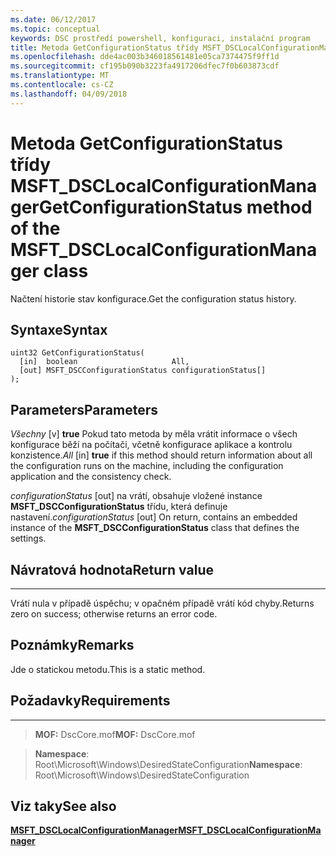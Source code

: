 ```yaml
---
ms.date: 06/12/2017
ms.topic: conceptual
keywords: DSC prostředí powershell, konfiguraci, instalační program
title: Metoda GetConfigurationStatus třídy MSFT_DSCLocalConfigurationManager
ms.openlocfilehash: dde4ac003b346018561481e05ca7374475f9ff1d
ms.sourcegitcommit: cf195b090b3223fa4917206dfec7f0b603873cdf
ms.translationtype: MT
ms.contentlocale: cs-CZ
ms.lasthandoff: 04/09/2018
---
```

# <a name="getconfigurationstatus-method-of-the-msftdsclocalconfigurationmanager-class"></a><span data-ttu-id="79a5f-103">Metoda GetConfigurationStatus třídy MSFT_DSCLocalConfigurationManager</span><span class="sxs-lookup"><span data-stu-id="79a5f-103">GetConfigurationStatus method of the MSFT_DSCLocalConfigurationManager class</span></span>

<span data-ttu-id="79a5f-104">Načtení historie stav konfigurace.</span><span class="sxs-lookup"><span data-stu-id="79a5f-104">Get the configuration status history.</span></span>

<a name="syntax"></a><span data-ttu-id="79a5f-105">Syntaxe</span><span class="sxs-lookup"><span data-stu-id="79a5f-105">Syntax</span></span>
------

```mof
uint32 GetConfigurationStatus(
  [in]  boolean                     All,
  [out] MSFT_DSCConfigurationStatus configurationStatus[]
);
```

<a name="parameters"></a><span data-ttu-id="79a5f-106">Parameters</span><span class="sxs-lookup"><span data-stu-id="79a5f-106">Parameters</span></span>
----------

<span data-ttu-id="79a5f-107">*Všechny* \[v\] **true** Pokud tato metoda by měla vrátit informace o všech konfigurace běží na počítači, včetně konfigurace aplikace a kontrolu konzistence.</span><span class="sxs-lookup"><span data-stu-id="79a5f-107">*All* \[in\] **true** if this method should return information about all the configuration runs on the machine, including the configuration application and the consistency check.</span></span>

<span data-ttu-id="79a5f-108">*configurationStatus* \[out\] na vrátí, obsahuje vložené instance **MSFT_DSCConfigurationStatus** třídu, která definuje nastavení.</span><span class="sxs-lookup"><span data-stu-id="79a5f-108">*configurationStatus* \[out\] On return, contains an embedded instance of the **MSFT_DSCConfigurationStatus** class that defines the settings.</span></span>

## <a name="return-value"></a><span data-ttu-id="79a5f-109">Návratová hodnota</span><span class="sxs-lookup"><span data-stu-id="79a5f-109">Return value</span></span>
------------

<span data-ttu-id="79a5f-110">Vrátí nula v případě úspěchu; v opačném případě vrátí kód chyby.</span><span class="sxs-lookup"><span data-stu-id="79a5f-110">Returns zero on success; otherwise returns an error code.</span></span>

## <a name="remarks"></a><span data-ttu-id="79a5f-111">Poznámky</span><span class="sxs-lookup"><span data-stu-id="79a5f-111">Remarks</span></span>

<span data-ttu-id="79a5f-112">Jde o statickou metodu.</span><span class="sxs-lookup"><span data-stu-id="79a5f-112">This is a static method.</span></span>

## <a name="requirements"></a><span data-ttu-id="79a5f-113">Požadavky</span><span class="sxs-lookup"><span data-stu-id="79a5f-113">Requirements</span></span>
------------
><span data-ttu-id="79a5f-114">**MOF:** DscCore.mof</span><span class="sxs-lookup"><span data-stu-id="79a5f-114">**MOF:** DscCore.mof</span></span>

><span data-ttu-id="79a5f-115">**Namespace**: Root\Microsoft\Windows\DesiredStateConfiguration</span><span class="sxs-lookup"><span data-stu-id="79a5f-115">**Namespace**: Root\Microsoft\Windows\DesiredStateConfiguration</span></span>


## <a name="see-also"></a><span data-ttu-id="79a5f-116">Viz taky</span><span class="sxs-lookup"><span data-stu-id="79a5f-116">See also</span></span>


[<span data-ttu-id="79a5f-117">**MSFT_DSCLocalConfigurationManager**</span><span class="sxs-lookup"><span data-stu-id="79a5f-117">**MSFT_DSCLocalConfigurationManager**</span></span>](msft-dsclocalconfigurationmanager.md)